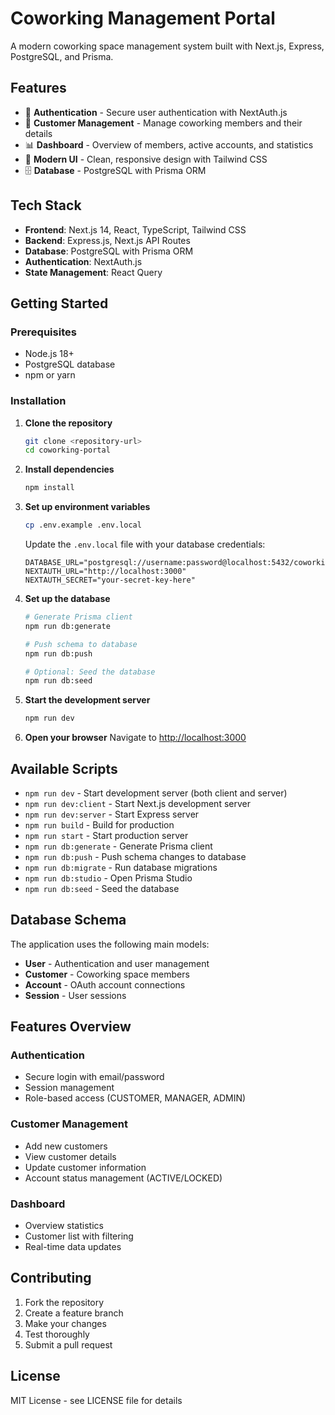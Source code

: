 # Coworking Management Portal

A modern coworking space management system built with Next.js, Express, PostgreSQL, and Prisma.

## Features

- 🔐 **Authentication** - Secure user authentication with NextAuth.js
- 👥 **Customer Management** - Manage coworking members and their details
- 📊 **Dashboard** - Overview of members, active accounts, and statistics
- 🎨 **Modern UI** - Clean, responsive design with Tailwind CSS
- 🗄️ **Database** - PostgreSQL with Prisma ORM

## Tech Stack

- **Frontend**: Next.js 14, React, TypeScript, Tailwind CSS
- **Backend**: Express.js, Next.js API Routes
- **Database**: PostgreSQL with Prisma ORM
- **Authentication**: NextAuth.js
- **State Management**: React Query

## Getting Started

### Prerequisites

- Node.js 18+ 
- PostgreSQL database
- npm or yarn

### Installation

1. **Clone the repository**
   ```bash
   git clone <repository-url>
   cd coworking-portal
   ```

2. **Install dependencies**
   ```bash
   npm install
   ```

3. **Set up environment variables**
   ```bash
   cp .env.example .env.local
   ```
   
   Update the `.env.local` file with your database credentials:
   ```
   DATABASE_URL="postgresql://username:password@localhost:5432/coworking_portal"
   NEXTAUTH_URL="http://localhost:3000"
   NEXTAUTH_SECRET="your-secret-key-here"
   ```

4. **Set up the database**
   ```bash
   # Generate Prisma client
   npm run db:generate
   
   # Push schema to database
   npm run db:push
   
   # Optional: Seed the database
   npm run db:seed
   ```

5. **Start the development server**
   ```bash
   npm run dev
   ```

6. **Open your browser**
   Navigate to [http://localhost:3000](http://localhost:3000)

## Available Scripts

- `npm run dev` - Start development server (both client and server)
- `npm run dev:client` - Start Next.js development server
- `npm run dev:server` - Start Express server
- `npm run build` - Build for production
- `npm run start` - Start production server
- `npm run db:generate` - Generate Prisma client
- `npm run db:push` - Push schema changes to database
- `npm run db:migrate` - Run database migrations
- `npm run db:studio` - Open Prisma Studio
- `npm run db:seed` - Seed the database

## Database Schema

The application uses the following main models:

- **User** - Authentication and user management
- **Customer** - Coworking space members
- **Account** - OAuth account connections
- **Session** - User sessions

## Features Overview

### Authentication
- Secure login with email/password
- Session management
- Role-based access (CUSTOMER, MANAGER, ADMIN)

### Customer Management
- Add new customers
- View customer details
- Update customer information
- Account status management (ACTIVE/LOCKED)

### Dashboard
- Overview statistics
- Customer list with filtering
- Real-time data updates

## Contributing

1. Fork the repository
2. Create a feature branch
3. Make your changes
4. Test thoroughly
5. Submit a pull request

## License

MIT License - see LICENSE file for details
